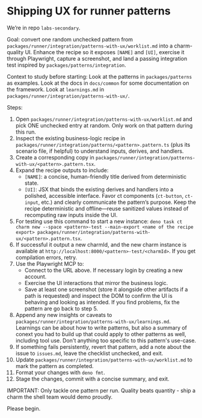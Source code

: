 # Shipping UX for runner patterns

We’re in repo `labs-secondary`.

Goal: convert one random unchecked pattern from
`packages/runner/integration/patterns-with-ux/worklist.md` into a charm-quality
UI. Enhance the recipe so it exposes `[NAME]` and `[UI]`, exercise it through
Playwright, capture a screenshot, and land a passing integration test inspired
by `packages/patterns/integration`.

Context to study before starting: Look at the patterns in `packages/patterns` as
examples. Look at the docs in `docs/common` for some documentation on the
framework. Look at `learnings.md` in
`packages/runner/integration/patterns-with-ux/`.

Steps:

1. Open `packages/runner/integration/patterns-with-ux/worklist.md` and pick ONE
   unchecked entry at random. Only work on that pattern during this run.
2. Inspect the existing business-logic recipe in
   `packages/runner/integration/patterns/<pattern>.pattern.ts` (plus its
   scenario file, if helpful) to understand inputs, derives, and handlers.
3. Create a corresponding copy in
   `packages/runner/integration/patterns-with-ux/<pattern>.pattern.tsx`.
4. Expand the recipe outputs to include:
   - `[NAME]`: a concise, human-friendly title derived from deterministic state.
   - `[UI]`: JSX that binds the existing derives and handlers into a polished,
     accessible interface. Favor ct components (`ct-button`, `ct-input`, etc.)
     and clearly communicate the pattern’s purpose. Keep the recipe
     deterministic and offline—reuse sanitized values instead of recomputing raw
     inputs inside the UI.
5. For testing use this command to start a new instance:
   `deno task ct charm new
   --space <pattern>-test --main-export <name of the recipe export>
   packages/runner/integration/patterns-with-ux/<pattern>.pattern.tsx`.
6. If successful it output a new charmId, and the new charm instance is
   available at `http://localhost:8000/<pattern>-test/<charmId>`. If you get
   compilation errors, retry.
7. Use the Playwright MCP to:
   - Connect to the URL above. If necessary login by creating a new account.
   - Exercise the UI interactions that mirror the business logic.
   - Save at least one screenshot (store it alongside other artifacts if a path
     is requested) and inspect the DOM to confirm the UI is behaving and looking
     as intended. If you find problems, fix the pattern are go back to step 5.
8. Append any new insights or caveats to
   `packages/runner/integration/patterns-with-ux/learnings.md`. Learnings can be
   about how to write patterns, but also a summary of conext you had to build up
   that could apply to other patterns as well, including tool use. Don't
   anything too specific to this pattern's use-case.
9. If something fails persistently, revert that pattern, add a note about the
   issue to `issues.md`, leave the checklist unchecked, and exit.
10. Update `packages/runner/integration/patterns-with-ux/worklist.md` to mark
   the pattern as completed.
11. Format your changes with `deno fmt`.
12. Stage the changes, commit with a concise summary, and exit.

IMPORTANT: Only tackle one pattern per run. Quality beats quantity - ship a
charm the shell team would demo proudly.

Please begin.
